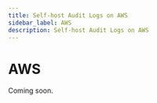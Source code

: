 ```yaml
---
title: Self-host Audit Logs on AWS
sidebar_label: AWS
description: Self-host Audit Logs on AWS
---
```


# AWS

Coming soon.
